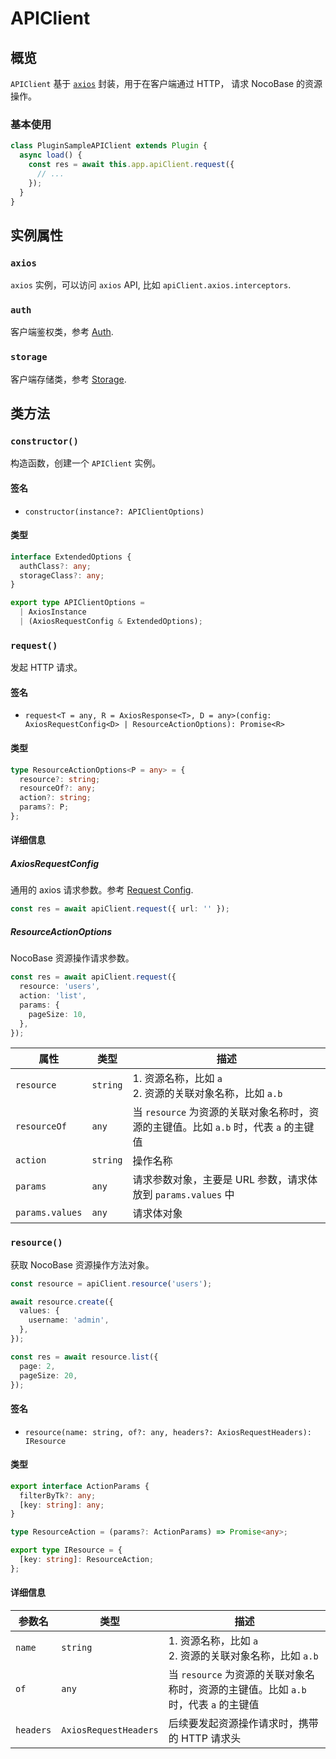 # APIClient

## 概览

`APIClient` 基于 <a href="https://axios-http.com/" target="_blank">`axios`</a> 封装，用于在客户端通过 HTTP， 请求 NocoBase 的资源操作。

### 基本使用

```ts
class PluginSampleAPIClient extends Plugin {
  async load() {
    const res = await this.app.apiClient.request({
      // ...
    });
  }
}
```

## 实例属性

### `axios`

`axios` 实例，可以访问 `axios` API, 比如 `apiClient.axios.interceptors`.

### `auth`

客户端鉴权类，参考 [Auth](./auth.md).

### `storage`

客户端存储类，参考 [Storage](./storage.md).

## 类方法

### `constructor()`

构造函数，创建一个 `APIClient` 实例。

#### 签名

- `constructor(instance?: APIClientOptions)`

#### 类型

```ts
interface ExtendedOptions {
  authClass?: any;
  storageClass?: any;
}

export type APIClientOptions =
  | AxiosInstance
  | (AxiosRequestConfig & ExtendedOptions);
```

### `request()`

发起 HTTP 请求。

#### 签名

- `request<T = any, R = AxiosResponse<T>, D = any>(config: AxiosRequestConfig<D> | ResourceActionOptions): Promise<R>`

#### 类型

```ts
type ResourceActionOptions<P = any> = {
  resource?: string;
  resourceOf?: any;
  action?: string;
  params?: P;
};
```

#### 详细信息

##### AxiosRequestConfig

通用的 axios 请求参数。参考 <a href="https://axios-http.com/docs/req_config" target="_blank">Request Config</a>.

```ts
const res = await apiClient.request({ url: '' });
```

##### ResourceActionOptions

NocoBase 资源操作请求参数。

```ts
const res = await apiClient.request({
  resource: 'users',
  action: 'list',
  params: {
    pageSize: 10,
  },
});
```

| 属性            | 类型     | 描述                                                                                 |
| --------------- | -------- | ------------------------------------------------------------------------------------ |
| `resource`      | `string` | 1. 资源名称，比如 `a`<br />2. 资源的关联对象名称，比如 `a.b`                         |
| `resourceOf`    | `any`    | 当 `resource` 为资源的关联对象名称时，资源的主键值。比如 `a.b` 时，代表 `a` 的主键值 |
| `action`        | `string` | 操作名称                                                                             |
| `params`        | `any`    | 请求参数对象，主要是 URL 参数，请求体放到 `params.values` 中                         |
| `params.values` | `any`    | 请求体对象                                                                           |

### `resource()`

获取 NocoBase 资源操作方法对象。

```ts
const resource = apiClient.resource('users');

await resource.create({
  values: {
    username: 'admin',
  },
});

const res = await resource.list({
  page: 2,
  pageSize: 20,
});
```

#### 签名

- `resource(name: string, of?: any, headers?: AxiosRequestHeaders): IResource`

#### 类型

```ts
export interface ActionParams {
  filterByTk?: any;
  [key: string]: any;
}

type ResourceAction = (params?: ActionParams) => Promise<any>;

export type IResource = {
  [key: string]: ResourceAction;
};
```

#### 详细信息

| 参数名    | 类型                  | 描述                                                                                 |
| --------- | --------------------- | ------------------------------------------------------------------------------------ |
| `name`    | `string`              | 1. 资源名称，比如 `a`<br />2. 资源的关联对象名称，比如 `a.b`                         |
| `of`      | `any`                 | 当 `resource` 为资源的关联对象名称时，资源的主键值。比如 `a.b` 时，代表 `a` 的主键值 |
| `headers` | `AxiosRequestHeaders` | 后续要发起资源操作请求时，携带的 HTTP 请求头                                         |
